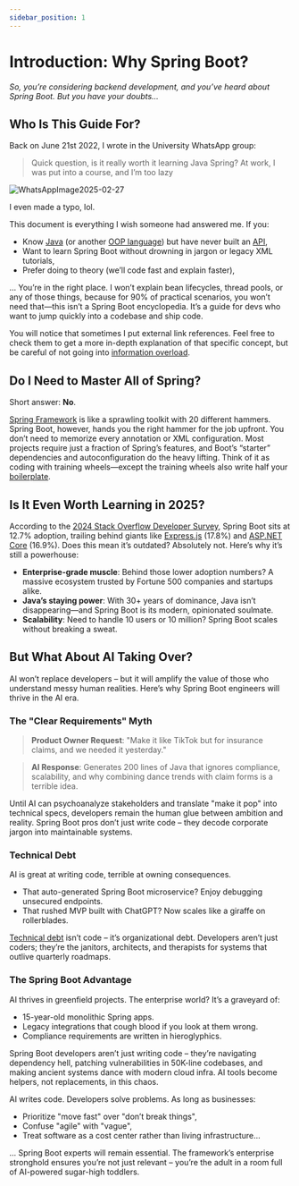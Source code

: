 ```yaml
---
sidebar_position: 1
---
```


# Introduction: Why Spring Boot?

_So, you’re considering backend development, and you’ve heard about Spring Boot. But you have your doubts…_

## Who Is This Guide For?
Back on June 21st 2022, I wrote in the University WhatsApp group:

> Quick question, is it really worth it learning Java Spring? At work, I was put into a course, and I’m too lazy

<div>
  <img src={require('@site/static/img/WhatsAppImage2025-02-27.jpeg').default} alt="WhatsAppImage2025-02-27" />
</div>

I even made a typo, lol.

This document is everything I wish someone had answered me. If you:

* Know [Java](https://www.java.com/) (or another [OOP language](https://www.freecodecamp.org/news/what-is-object-oriented-programming/)) but have never built an [API](https://aws.amazon.com/what-is/api/),
* Want to learn Spring Boot without drowning in jargon or legacy XML tutorials,
* Prefer doing to theory (we’ll code fast and explain faster),

… You’re in the right place. I won’t explain bean lifecycles, thread pools, or any of those things, because for 90% of practical scenarios, you won’t need that—this isn’t a Spring Boot encyclopedia. It’s a guide for devs who want to jump quickly into a codebase and ship code.

You will notice that sometimes I put external link references. Feel free to check them to get a more in-depth explanation of that specific concept, but be careful of not going into [information overload](https://www.interaction-design.org/literature/article/information-overload-why-it-matters-and-how-to-combat-it).

## Do I Need to Master All of Spring?

Short answer: **No**.

[Spring Framework](https://spring.io/projects/spring-framework) is like a sprawling toolkit with 20 different hammers. Spring Boot, however, hands you the right hammer for the job upfront. You don’t need to memorize every annotation or XML configuration. Most projects require just a fraction of Spring’s features, and Boot’s “starter” dependencies and autoconfiguration do the heavy lifting. Think of it as coding with training wheels—except the training wheels also write half your [boilerplate](https://aws.amazon.com/what-is/boilerplate-code/).

## Is It Even Worth Learning in 2025?

According to the [2024 Stack Overflow Developer Survey](https://survey.stackoverflow.co/2024/technology#most-popular-technologies-webframe), Spring Boot sits at 12.7% adoption, trailing behind giants like [Express.js](https://expressjs.com/) (17.8%) and [ASP.NET Core](http://ASP.NET) (16.9%). Does this mean it’s outdated? Absolutely not. Here’s why it’s still a powerhouse:

* **Enterprise-grade muscle**: Behind those lower adoption numbers? A massive ecosystem trusted by Fortune 500 companies and startups alike.
* **Java’s staying power**: With 30+ years of dominance, Java isn’t disappearing—and Spring Boot is its modern, opinionated soulmate.
* **Scalability**: Need to handle 10 users or 10 million? Spring Boot scales without breaking a sweat.

## But What About AI Taking Over?

AI won’t replace developers – but it will amplify the value of those who understand messy human realities. Here’s why Spring Boot engineers will thrive in the AI era.

### The "Clear Requirements" Myth

> **Product Owner Request**: "Make it like TikTok but for insurance claims, and we needed it yesterday."

> **AI Response**: Generates 200 lines of Java that ignores compliance, scalability, and why combining dance trends with claim forms is a terrible idea.

Until AI can psychoanalyze stakeholders and translate "make it pop" into technical specs, developers remain the human glue between ambition and reality. Spring Boot pros don’t just write code – they decode corporate jargon into maintainable systems.

### Technical Debt

AI is great at writing code, terrible at owning consequences.

* That auto-generated Spring Boot microservice? Enjoy debugging unsecured endpoints. 
* That rushed MVP built with ChatGPT? Now scales like a giraffe on rollerblades.

[Technical debt](https://www.productplan.com/glossary/technical-debt/) isn’t code – it’s organizational debt. Developers aren’t just coders; they’re the janitors, architects, and therapists for systems that outlive quarterly roadmaps.

### The Spring Boot Advantage

AI thrives in greenfield projects. The enterprise world? It’s a graveyard of:

* 15-year-old monolithic Spring apps.
* Legacy integrations that cough blood if you look at them wrong.
* Compliance requirements are written in hieroglyphics.

Spring Boot developers aren’t just writing code – they’re navigating dependency hell, patching vulnerabilities in 50K-line codebases, and making ancient systems dance with modern cloud infra. AI tools become helpers, not replacements, in this chaos.

AI writes code. Developers solve problems. As long as businesses:

* Prioritize "move fast" over "don’t break things",
* Confuse "agile" with "vague",
* Treat software as a cost center rather than living infrastructure...

… Spring Boot experts will remain essential. The framework’s enterprise stronghold ensures you’re not just relevant – you’re the adult in a room full of AI-powered sugar-high toddlers.